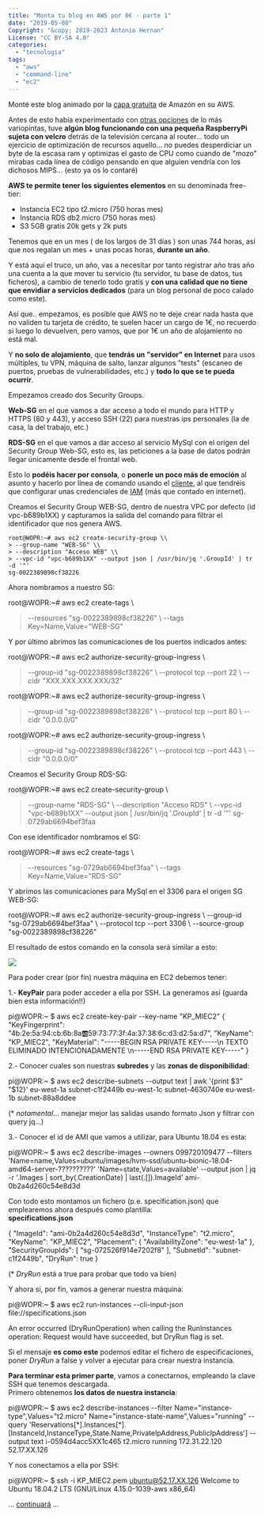 ```yaml
---
title: "Monta tu blog en AWS por 0€ - parte 1"
date: "2019-05-08"
Copyright: "&copy; 2019-2023 Antonio Hernan"
License: "CC BY-SA 4.0"
categories:
  - "tecnologia"
tags:
  - "aws"
  - "command-line"
  - "ec2"
---
```


Monté este blog animado por la [capa gratuita](https://aws.amazon.com/es/free) de Amazón en su AWS.

Antes de esto había experimentado con [otras opciones](http://pruebadeconcepto.es/?p=1) de lo más variopintas, tuve **algún blog funcionando con una pequeña RaspberryPi sujeta con velcro** detrás de la televisión cercana al router... todo un ejercicio de optimización de recursos aquello... no puedes desperdiciar un byte de la escasa ram y optimizas el gasto de CPU como cuando de "mozo" mirabas cada línea de código pensando en que alguien vendría con los dichosos MIPS... (esto ya os lo contaré)

**AWS te permite tener los siguientes elementos** en su denominada free-tier:

- Instancia EC2 tipo t2.micro (750 horas mes)
- Instancia RDS db2.micro (750 horas mes)
- S3 5GB gratis 20k gets y 2k puts

Tenemos que en un mes ( de los largos de 31 días ) son unas 744 horas, así que nos regalan un mes + unas pocas horas, **durante un año**.

Y está aquí el truco, un año, vas a necesitar por tanto registrar año tras año una cuenta a la que mover tu servicio (tu servidor, tu base de datos, tus ficheros), a cambio de tenerlo todo gratis y **con una calidad que no tiene que envidiar a servicios dedicados** (para un blog personal de poco calado como este).

Así que.. empezamos, es posible que AWS no te deje crear nada hasta que no validen tu tarjeta de crédito, te suelen hacer un cargo de 1€, no recuerdo si luego lo devuelven, pero vamos, que por 1€ un año de alojamiento no está mal.

Y **no solo de alojamiento**, que **tendrás un "servidor" en Internet** para usos múltiples, tu VPN, máquina de salto, lanzar algunos "tests" (escaneo de puertos, pruebas de vulnerabilidades, etc.) y **todo lo que se te pueda ocurrir**.

Empezamos creado dos Security Groups.

**Web-SG** en el que vamos a dar acceso a todo el mundo para HTTP y HTTPS (80 y 443), y acceso SSH (22) para nuestras ips personales (la de casa, la del trabajo, etc.)

**RDS-SG** en el que vamos a dar acceso al servicio MySql con el origen del Security Group Web-SG, esto es, las peticiones a la base de datos podrán llegar únicamente desde el frontal web.

Esto lo **podéis hacer por consola**, o **ponerle un poco más de emoción** al asunto y hacerlo por línea de comando usando el [cliente](https://aws.amazon.com/es/cli/), al que tendréis que configurar unas credenciales de [IAM](https://aws.amazon.com/es/iam/) (más que contado en internet).

Creamos el Security Group WEB-SG, dentro de nuestra VPC por defecto (id vpc-b689b1XX) y capturamos la salida del comando para filtrar el identificador que nos genera AWS.
```
root@WOPR:~# aws ec2 create-security-group \\
> --group-name "WEB-SG" \\
> --description "Acceso WEB" \\
> --vpc-id "vpc-b689b1XX" --output json | /usr/bin/jq '.GroupId' | tr -d '"'
sg-0022389898cf38226
```
Ahora nombramos a nuestro SG:

root@WOPR:~# aws ec2 create-tags \\
> --resources "sg-0022389898cf38226" \\
> --tags Key=Name,Value="WEB-SG"

Y por último abrimos las comunicaciones de los puertos indicados antes:

root@WOPR:~# aws ec2 authorize-security-group-ingress \\
> --group-id "sg-0022389898cf38226" \\
> --protocol tcp --port 22 \\
> --cidr "XXX.XXX.XXX.XXX/32"

root@WOPR:~# aws ec2 authorize-security-group-ingress \\
> --group-id "sg-0022389898cf38226" \\
> --protocol tcp --port 80 \\
> --cidr "0.0.0.0/0"

root@WOPR:~# aws ec2 authorize-security-group-ingress \\
> --group-id "sg-0022389898cf38226" \\
> --protocol tcp --port 443 \\
> --cidr "0.0.0.0/0"

Creamos el Security Group RDS-SG:

root@WOPR:~# aws ec2 create-security-group \\
> --group-name "RDS-SG" \\
> --description "Acceso RDS" \\
> --vpc-id "vpc-b689b1XX" --output json | /usr/bin/jq '.GroupId' | tr -d '"'
sg-0729ab6694bef3faa

Con ese identificador nombramos el SG:

root@WOPR:~# aws ec2 create-tags \\
> --resources "sg-0729ab6694bef3faa" \\
> --tags Key=Name,Value="RDS-SG"

Y abrimos las comunicaciones para MySql en el 3306 para el origen SG WEB-SG:

root@WOPR:~# aws ec2 authorize-security-group-ingress \\
--group-id "sg-0729ab6694bef3faa" \\
--protocol tcp --port 3306 \\
--source-group "sg-0022389898cf38226"

El resultado de estos comando en la consola será similar a esto:

![](../images/Selección_438.png)

Para poder crear (por fin) nuestra máquina en EC2 debemos tener:

1.- **KeyPair** para poder acceder a ella por SSH. La generamos así (guarda bien esta información!!)

pi@WOPR:~ $ aws ec2 create-key-pair --key-name "KP\_MIEC2"
{
"KeyFingerprint": "4b:2e:5a:94:cb:6b:8a:ab:59:73:77:3f:4a:37:38:6c:d3:d2:5a:d7",
"KeyName": "KP\_MIEC2",
"KeyMaterial": "-----BEGIN RSA PRIVATE KEY-----\\n TEXTO ELIMINADO INTENCIONADAMENTE \\n-----END RSA PRIVATE KEY-----"
}

2.- Conocer cuales son nuestras **subredes** y las **zonas de disponibilidad**:

pi@WOPR:~ $ aws ec2 describe-subnets --output text | awk '{print $3" "$12}'
eu-west-1a subnet-c1f2449b
eu-west-1c subnet-4630740e
eu-west-1b subnet-88a8ddee

(\* _notamental_... manejar mejor las salidas usando formato Json y filtrar con query jq...)

3.- Conocer el id de AMI que vamos a utilizar, para Ubuntu 18.04 es esta:

pi@WOPR:~ $ aws ec2 describe-images --owners 099720109477 --filters 'Name=name,Values=ubuntu/images/hvm-ssd/ubuntu-bionic-18.04-amd64-server-??????????' 'Name=state,Values=available' --output json | jq -r '.Images | sort\_by(.CreationDate) | last(.\[\]).ImageId'
ami-0b2a4d260c54e8d3d

Con todo esto montamos un fichero (p.e. specification.json) que emplearemos ahora después como plantilla:  
**specifications.json**

{
"ImageId": "ami-0b2a4d260c54e8d3d",
"InstanceType": "t2.micro",
"KeyName": "KP\_MIEC2",
"Placement": { "AvailabilityZone": "eu-west-1a" },
"SecurityGroupIds": \[ "sg-072526f914e7202f8" \],
"SubnetId": "subnet-c1f2449b",
"DryRun": true
}

(\* _DryRun_ está a true para probar que todo va bien)

Y ahora si, por fin, vamos a generar nuestra máquina:

pi@WOPR:~ $ aws ec2 run-instances --cli-input-json file://specifications.json

An error occurred (DryRunOperation) when calling the RunInstances operation: Request would have succeeded, but DryRun flag is set.

Si el mensaje **es como este** podemos editar el fichero de especificaciones, poner _DryRun_ a false y volver a ejecutar para crear nuestra instancia.


**Para terminar esta primer parte**, vamos a conectarnos, empleando la clave SSH que tenemos descargada.  
Primero obtenemos **los datos de nuestra instancia**:

pi@WOPR:~ $ aws ec2 describe-instances --filter Name="instance-type",Values="t2.micro" Name="instance-state-name",Values="running" --query 'Reservations\[\*\].Instances\[\*\].\[InstanceId,InstanceType,State.Name,PrivateIpAddress,PublicIpAddress'\] --output text
i-0594d4acc5XX1c465 t2.micro running 172.31.22.120 52.17.XX.126

Y nos conectamos a ella por SSH:

pi@WOPR:~ $ ssh -i KP\_MIEC2.pem ubuntu@52.17.XX.126
Welcome to Ubuntu 18.04.2 LTS (GNU/Linux 4.15.0-1039-aws x86\_64)

... [continuará](http://pruebadeconcepto.es/?p=140) ...
